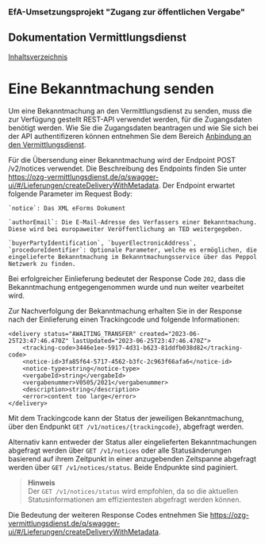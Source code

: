 ### EfA-Umsetzungsprojekt "Zugang zur öffentlichen Vergabe"
## Dokumentation Vermittlungsdienst
[Inhaltsverzeichnis](/documentation/documentation.md)
<br>

# Eine Bekanntmachung senden

Um eine Bekanntmachung an den Vermittlungsdienst zu senden, muss die zur Verfügung gestellt REST-API verwendet werden, für die Zugangsdaten benötigt werden. Wie Sie die Zugangsdaten beantragen und wie Sie sich bei der API authentifizeren können entnehmen Sie dem Bereich [Anbindung an den Vermittlungsdienst](/documentation/Connection_to_mediator.md).
<br>
 
Für die Übersendung einer Bekanntmachung wird der Endpoint POST /v2/notices verwendet. Die Beschreibung des Endpoints finden Sie unter https://ozg-vermittlungsdienst.de/q/swagger-ui/#/Lieferungen/createDeliveryWithMetadata. Der Endpoint erwartet folgende Parameter im Request Body:
```
`notice`: Das XML eForms Dokument

`authorEmail`: Die E-Mail-Adresse des Verfassers einer Bekanntmachung. Diese wird bei europaweiter Veröffentlichung an TED weitergegeben.

`buyerPartyIdentification`, `buyerElectronicAddress`, `procedureIdentifier`: Optionale Parameter, welche es ermöglichen, die eingelieferte Bekanntmachung im Bekanntmachungsservice über das Peppol Netzwerk zu finden. 
``` 
Bei erfolgreicher Einlieferung bedeutet der Response Code `202`, dass die Bekanntmachung entgegengenommen wurde und nun weiter vearbeitet wird. 

Zur Nachverfolgung der Bekanntmachung erhalten Sie in der Response nach der Einlieferung einen Trackingcode und folgende Informationen:
```
<delivery status="AWAITING_TRANSFER" created="2023-06-25T23:47:46.470Z" lastUpdated="2023-06-25T23:47:46.470Z">
	<tracking-code>3446e1ee-5917-4d31-b623-81ddfb038d82</tracking-code>
	<notice-id>3fa85f64-5717-4562-b3fc-2c963f66afa6</notice-id>
	<notice-type>string</notice-type>
	<vergabeId>string</vergabeId>
	<vergabenummer>V0505/2021</vergabenummer>
	<description>string</description>
	<error>content too large</error>
</delivery>
```

Mit dem Trackingcode kann der Status der jeweiligen Bekanntmachung, über den Endpunkt `GET /v1/notices/{trackingcode}`, abgefragt werden. 

Alternativ kann entweder der Status aller eingelieferten Bekanntmachungen abgefragt werden über `GET /v1/notices` oder alle Statusänderungen basierend auf ihrem Zeitpunkt in einer anzugebenden Zeitspanne abgefragt werden über `GET /v1/notices/status`. Beide Endpunkte sind paginiert. 
>**Hinweis** <br>
>Der `GET /v1/notices/status` wird empfohlen, da so die aktuellen Statusinformationen am effizientesten abgefragt werden können.

Die Bedeutung der weiteren Response Codes entnehmen Sie https://ozg-vermittlungsdienst.de/q/swagger-ui/#/Lieferungen/createDeliveryWithMetadata.

